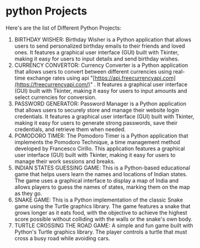 # python Projects
Here's are the list of Different Python Projects:
1. BIRTHDAY WISHER:
   Birthday Wisher is a Python application that allows users to send personalized birthday emails to their friends and loved
   ones. It features a graphical user interface (GUI) built with Tkinter, making it easy for users to input details and send
   birthday wishes.
2. CURRENCY CONVERTOR:
   Currency Converter is a Python application that allows users to convert between different currencies using real-time exchange
   rates using api "[https://api.freecurrencyapi.com](https://freecurrencyapi.com/)" . It features a graphical user interface (GUI) built with Tkinter, making
   it easy for users to input amounts and select currencies for conversion.
3. PASSWORD GENERATOR:
   Password Manager is a Python application that allows users to securely store and manage their website login credentials. It
   features a graphical user interface (GUI) built with Tkinter, making it easy for users to generate strong passwords, save
   their credentials, and retrieve them when needed.
4. POMODORO TIMER:
   The Pomodoro Timer is a Python application that implements the Pomodoro Technique, a time management method developed by
   Francesco Cirillo. This application features a graphical user interface (GUI) built with Tkinter, making it easy for users
   to manage their work sessions and breaks.
5. INDIAN STATES GUESSING GAME:
   This is a Python-based educational game that helps users learn the names and locations of Indian states. The game uses a
   graphical interface to display a map of India and allows players to guess the names of states, marking them on the map as
   they go.
6. SNAKE GAME:
   This is a Python implementation of the classic Snake game using the Turtle graphics library. The game features a snake
   that grows longer as it eats food, with the objective to achieve the highest score possible without colliding with the
   walls or the snake's own body.
7. TURTLE CROSSING THE ROAD GAME:
   A simple and fun game built with Python's Turtle graphics library. The player controls a turtle that must cross a busy
   road while avoiding cars.

